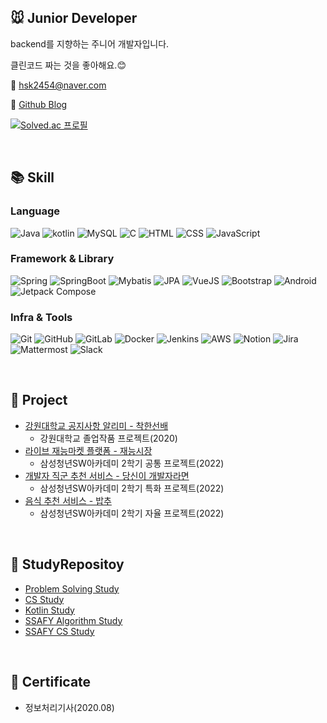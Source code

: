 <!--
**DeerGum/DeerGum** is a ✨ _special_ ✨ repository because its `README.md` (this file) appears on your GitHub profile.

Here are some ideas to get you started:

- 🔭 I’m currently working on ...
- 🌱 I’m currently learning ...
- 👯 I’m looking to collaborate on ...
- 🤔 I’m looking for help with ...
- 💬 Ask me about ...
- 📫 How to reach me: ...
- 😄 Pronouns: ...
- ⚡ Fun fact: ...
-->

## :mouse: Junior Developer 
backend를 지향하는 주니어 개발자입니다.

클린코드 짜는 것을 좋아해요.:blush:

:e-mail: hsk2454@naver.com

:memo: [Github Blog](https://deergum.github.io/)

[![Solved.ac
프로필](http://mazassumnida.wtf/api/v2/generate_badge?boj=hsk2454)](https://solved.ac/hsk2454)

<br>

## :books: Skill
### Language
<p align="left">
<img alt="Java" src ="https://img.shields.io/badge/Java-ED8B00.svg?&style=flat&logo=Java&logoColor=white"/>
<img alt="kotlin" src ="https://img.shields.io/badge/Kotlin-7F52FF.svg?&style=flat&logo=kotlin&logoColor=white"/>
<img alt="MySQL" src ="https://img.shields.io/badge/MySQL-4479A1.svg?&style=flat&logo=MySQL&logoColor=white"/>
<img alt="C" src ="https://img.shields.io/badge/C-A8B9CC?style=flat&logo=C&logoColor=white"/>
<img alt="HTML" src ="https://img.shields.io/badge/HTML5-E34F26?style=flat&logo=html5&logoColor=white"/>
<img alt="CSS" src ="https://img.shields.io/badge/CSS-239120?&style=flat&logo=css3&logoColor=white"/>
<img alt="JavaScript" src ="https://img.shields.io/badge/JavaScript-323330?style=flat&logo=Javascript&logoColor=F7DF1E"/>
</p>

### Framework & Library
<p align="left">
<img alt="Spring" src ="https://img.shields.io/badge/Spring-6DB33F.svg?&style=flat&logo=Spring&logoColor=white"/>
<img alt="SpringBoot" src ="https://img.shields.io/badge/Spring Boot-6DB33F.svg?&style=flat&logo=SpringBoot&logoColor=white"/>
<img alt="Mybatis" src ="https://img.shields.io/badge/Mybatis-6DB33F.svg?&style=flat&logo=spring&logoColor=white"/>
<img alt="JPA" src ="https://img.shields.io/badge/JPA-6DB33F.svg?&style=flat&logo=spring&logoColor=white"/>
<img alt="VueJS" src ="https://img.shields.io/badge/Vue.js-35495E?style=flat&logo=Vue.js&logoColor=4FC08D"/>
<img alt="Bootstrap" src ="https://img.shields.io/badge/Bootstrap-7952B3?style=flat&logo=Bootstrap&logoColor=white"/>
<img alt="Android" src ="https://img.shields.io/badge/Android-3DDC84?style=flat&logo=android&logoColor=white"/>
<img alt="Jetpack Compose" src ="https://img.shields.io/badge/Android Jetpack Compose-4285F4?style=flat&logo=jetpackcompose&logoColor=white"/>
</p>

### Infra & Tools
<p align="left">
<img alt="Git" src ="https://img.shields.io/badge/Git-F05032.svg?&style=flat&logo=git&logoColor=white"/>
<img alt="GitHub" src ="https://img.shields.io/badge/GitHub-181717.svg?&style=flat&logo=gitHub&logoColor=white"/>
<img alt="GitLab" src ="https://img.shields.io/badge/GitLab-FCA121.svg?&style=flat&logo=gitlab&logoColor=white"/>
<img alt="Docker" src ="https://img.shields.io/badge/Docker-0db7ed.svg?&style=flat&logo=docker&logoColor=white"/>
<img alt="Jenkins" src ="https://img.shields.io/badge/Jenkins-d24939.svg?&style=flat&logo=jenkins&logoColor=black"/>
<img alt="AWS" src ="https://img.shields.io/badge/AWS EC2-ff9900.svg?&style=flat&logo=amazonaws&logoColor=white"/>
<img alt="Notion" src ="https://img.shields.io/badge/Notion-000000.svg?&style=flat&logo=notion&logoColor=white"/>
<img alt="Jira" src ="https://img.shields.io/badge/Jira-0052CC.svg?&style=flat&logo=jira&logoColor=white"/>
<img alt="Mattermost" src ="https://img.shields.io/badge/Mattermost-0058CC.svg?&style=flat&logo=mattermost&logoColor=white"/>
<img alt="Slack" src ="https://img.shields.io/badge/Slack-4A154B.svg?&style=flat&logo=slack&logoColor=white"/>
</p>
    
<br>

## :open_file_folder: Project
- [강원대학교 공지사항 알리미 - 착한선배](https://github.com/ppcomp/knu-notice-client)
    - 강원대학교 졸업작품 프로젝트(2020)
- [라이브 재능마켓 플랫폼 - 재능시장](https://github.com/ssafy6-404-not-found/jaesi)
    - 삼성청년SW아카데미 2학기 공통 프로젝트(2022)
- [개발자 직군 추천 서비스 - 당신이 개발자라면](https://github.com/BigOTeam)
    - 삼성청년SW아카데미 2학기 특화 프로젝트(2022)
- [음식 추천 서비스 - 밥추](https://github.com/Team-Chwimi/bobchoo_back-end)
    - 삼성청년SW아카데미 2학기 자율 프로젝트(2022)


<br>

## :book: StudyRepositoy
- [Problem Solving Study](https://github.com/ppcomp/study-ps)
- [CS Study](https://github.com/Rave-Gum/CS-Study)
- [Kotlin Study](https://github.com/Rave-Gum/Kotlin-Study)
- [SSAFY Algorithm Study](https://github.com/ssafy6-nathan/algorithm-study)
- [SSAFY CS Study](https://github.com/ssafy6-nathan/cs-study)

<br>

## :page_with_curl: Certificate
- 정보처리기사(2020.08)
